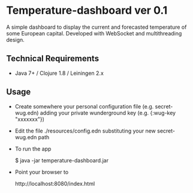 # Temperature-dashboard ver 0.1

A simple dashboard to display the current and forecasted temperature of some European capital.
Developed with WebSocket and multithreading design. 


## Technical Requirements

* Java 7+ / Clojure 1.8 / Leiningen 2.x


## Usage

* Create somewhere your personal configuration file (e.g. secret-wug.edn) adding your private wunderground key (e.g. {:wug-key "xxxxxxx"})


* Edit the file ./resources/config.edn substituting your new secret-wug.edn path
  

* To run the app

    $ java -jar temperature-dashboard.jar
    
* Point your browser to

    http://localhost:8080/index.html
